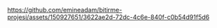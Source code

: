 


https://github.com/emineadam/bitirme-projesi/assets/150927651/3622ae2d-72dc-4c6e-840f-c0b54d91f5d6

